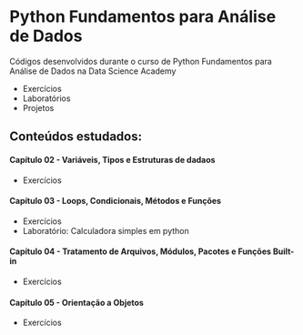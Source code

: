 # Python Fundamentos para Análise de Dados
Códigos desenvolvidos durante o curso de Python Fundamentos para Análise de Dados na Data Science Academy

- Exercícios
- Laboratórios
- Projetos

## Conteúdos estudados:
#### Capítulo 02 - Variáveis, Tipos e Estruturas de dadaos
   - Exercícios
#### Capítulo 03 - Loops, Condicionais, Métodos e Funções
   - Exercícios
   - Laboratório: Calculadora simples em python
#### Capítulo 04 - Tratamento de Arquivos, Módulos, Pacotes e Funções Built-in
   - Exercícios
#### Capítulo 05 - Orientação a Objetos
   - Exercícios
